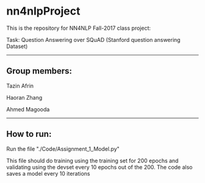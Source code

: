 # nn4nlpProject

This is the repository for NN4NLP Fall-2017 class project:

Task:
Question Answering over SQuAD (Stanford question answering Dataset)

-----------------------------------
Group members:
-----------------------------------

Tazin Afrin

Haoran Zhang

Ahmed Magooda


-----------------------------------
How to run:
-----------------------------------

Run the file "./Code/Assignment_1_Model.py"

This file should do training using the training set for 200 epochs and validating using the devset every 10 epochs out of the 200. The code also saves a model every 10 iterations


